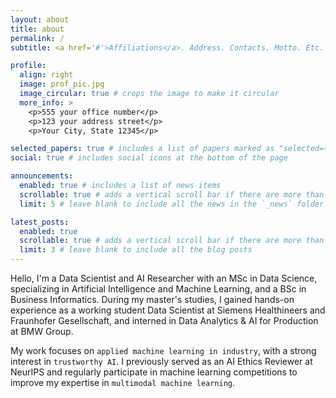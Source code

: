 ```yaml
---
layout: about
title: about
permalink: /
subtitle: <a href='#'>Affiliations</a>. Address. Contacts. Motto. Etc.

profile:
  align: right
  image: prof_pic.jpg
  image_circular: true # crops the image to make it circular
  more_info: >
    <p>555 your office number</p>
    <p>123 your address street</p>
    <p>Your City, State 12345</p>

selected_papers: true # includes a list of papers marked as "selected={true}"
social: true # includes social icons at the bottom of the page

announcements:
  enabled: true # includes a list of news items
  scrollable: true # adds a vertical scroll bar if there are more than 3 news items
  limit: 5 # leave blank to include all the news in the `_news` folder

latest_posts:
  enabled: true
  scrollable: true # adds a vertical scroll bar if there are more than 3 new posts items
  limit: 3 # leave blank to include all the blog posts
---
```


Hello, I'm a Data Scientist and AI Researcher with an MSc in Data Science, specializing in Artificial Intelligence and Machine Learning, and a BSc in Business Informatics. During my master's studies, I gained hands-on experience as a working student Data Scientist at Siemens Healthineers and Fraunhofer Gesellschaft, and interned in Data Analytics & AI for Production at BMW Group.

My work focuses on `applied machine learning in industry`, with a strong interest in `trustworthy AI`. I previously served as an AI Ethics Reviewer at NeurIPS and regularly participate in machine learning competitions to improve my expertise in `multimodal machine learning`.

